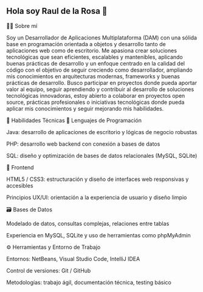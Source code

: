 ## Hola soy Raul de la Rosa 👋

👨‍💻 Sobre mí

Soy un Desarrollador de Aplicaciones Multiplataforma (DAM) con una sólida base en programación orientada a objetos y desarrollo tanto de aplicaciones web como de escritorio.
Me apasiona crear soluciones tecnológicas que sean eficientes, escalables y mantenibles, aplicando buenas prácticas de desarrollo y un enfoque centrado en la calidad del código con el objetivo de seguir creciendo como desarrollador, ampliando mis conocimientos en arquitecturas modernas, frameworks y buenas prácticas de desarrollo.
Busco participar en proyectos donde pueda aportar valor al equipo, seguir aprendiendo y contribuir al desarrollo de soluciones tecnológicas innovadoras, estoy abierto a colaborar en proyectos open source, prácticas profesionales o iniciativas tecnológicas donde pueda aplicar mis conocimientos y seguir mejorando mis habilidades.

🧠 Habilidades Técnicas
💬 Lenguajes de Programación

Java: desarrollo de aplicaciones de escritorio y lógicas de negocio robustas

PHP: desarrollo web backend con conexión a bases de datos

SQL: diseño y optimización de bases de datos relacionales (MySQL, SQLite)

🎨 Frontend

HTML5 / CSS3: estructuración y diseño de interfaces web responsivas y accesibles

Principios UX/UI: orientación a la experiencia de usuario y diseño limpio

🗃️ Bases de Datos

Modelado de datos, consultas complejas, relaciones entre tablas

Experiencia en MySQL, SQLite y uso de herramientas como phpMyAdmin

⚙️ Herramientas y Entorno de Trabajo

Entornos: NetBeans, Visual Studio Code, IntelliJ IDEA

Control de versiones: Git / GitHub

Metodologías: trabajo ágil, documentación técnica, testing básico
